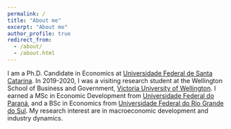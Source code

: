 ```yaml
---
permalink: /
title: "About me"
excerpt: "About me"
author_profile: true
redirect_from: 
  - /about/
  - /about.html
---
```


I am a Ph.D. Candidate in Economics at [Universidade Federal de Santa Catarina](http://ppgeco.ufsc.br). In 2019-2020, I was a visiting research student at the Wellington School of Business and Government, [Victoria University of Wellington](https://www.wgtn.ac.nz/sef). I earned a MSc in Economic Development from [Universidade Federal do Paraná](http://www.prppg.ufpr.br/site/ppgde/), and a BSc in Economics from [Universidade Federal do Rio Grande do Sul](https://www.ufrgs.br/fce/). My research interest are in macroeconomic development and industry dynamics. 

